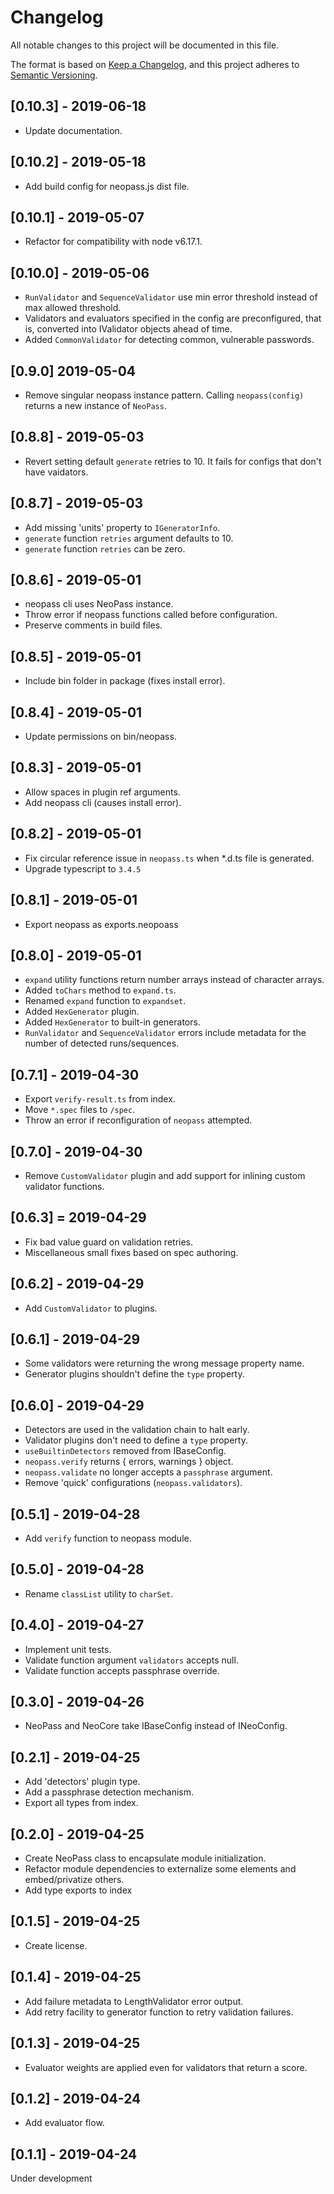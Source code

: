 # Changelog
All notable changes to this project will be documented in this file.

The format is based on [Keep a Changelog](https://keepachangelog.com/en/1.0.0/),
and this project adheres to [Semantic Versioning](https://semver.org/spec/v2.0.0.html).

## [0.10.3] - 2019-06-18
- Update documentation.

## [0.10.2] - 2019-05-18
- Add build config for neopass.js dist file.

## [0.10.1] - 2019-05-07
- Refactor for compatibility with node v6.17.1.

## [0.10.0] - 2019-05-06
- `RunValidator` and `SequenceValidator` use min error threshold instead of max allowed threshold.
- Validators and evaluators specified in the config are preconfigured, that is, converted into IValidator objects ahead of time.
- Added `CommonValidator` for detecting common, vulnerable passwords.

## [0.9.0] 2019-05-04
- Remove singular neopass instance pattern. Calling `neopass(config)` returns a new instance of `NeoPass`.

## [0.8.8] - 2019-05-03
- Revert setting default `generate` retries to 10. It fails for configs that don't have vaidators.

## [0.8.7] - 2019-05-03
- Add missing 'units' property to `IGeneratorInfo`.
- `generate` function `retries` argument defaults to 10.
- `generate` function `retries` can be zero.

## [0.8.6] - 2019-05-01
- neopass cli uses NeoPass instance.
- Throw error if neopass functions called before configuration.
- Preserve comments in build files.

## [0.8.5] - 2019-05-01
- Include bin folder in package (fixes install error).

## [0.8.4] - 2019-05-01
- Update permissions on bin/neopass.

## [0.8.3] - 2019-05-01
- Allow spaces in plugin ref arguments.
- Add neopass cli (causes install error).

## [0.8.2] - 2019-05-01
- Fix circular reference issue in `neopass.ts` when *.d.ts file is generated.
- Upgrade typescript to `3.4.5`

## [0.8.1] - 2019-05-01
- Export neopass as exports.neopoass

## [0.8.0] - 2019-05-01
- `expand` utility functions return number arrays instead of character arrays.
- Added `toChars` method to `expand.ts`.
- Renamed `expand` function to `expandset`.
- Added `HexGenerator` plugin.
- Added `HexGenerator` to built-in generators.
- `RunValidator` and `SequenceValidator` errors include metadata for the number of detected runs/sequences.

## [0.7.1] - 2019-04-30
- Export `verify-result.ts` from index.
- Move `*.spec` files to `/spec`.
- Throw an error if reconfiguration of `neopass` attempted.

## [0.7.0] - 2019-04-30
- Remove `CustomValidator` plugin and add support for inlining custom validator functions.

## [0.6.3] = 2019-04-29
- Fix bad value guard on validation retries.
- Miscellaneous small fixes based on spec authoring.

## [0.6.2] - 2019-04-29
- Add `CustomValidator` to plugins.

## [0.6.1] - 2019-04-29
- Some validators were returning the wrong message property name.
- Generator plugins shouldn't define the `type` property.

## [0.6.0] - 2019-04-29
- Detectors are used in the validation chain to halt early.
- Validator plugins don't need to define a `type` property.
- `useBuiltinDetectors` removed from IBaseConfig.
- `neopass.verify` returns { errors, warnings } object.
- `neopass.validate` no longer accepts a `passphrase` argument.
- Remove 'quick' configurations (`neopass.validators`).

## [0.5.1] - 2019-04-28
- Add `verify` function to neopass module.

## [0.5.0] - 2019-04-28
- Rename `classList` utility to `charSet`.

## [0.4.0] - 2019-04-27
- Implement unit tests.
- Validate function argument `validators` accepts null.
- Validate function accepts passphrase override.

## [0.3.0] - 2019-04-26
- NeoPass and NeoCore take IBaseConfig instead of INeoConfig.

## [0.2.1] - 2019-04-25
- Add 'detectors' plugin type.
- Add a passphrase detection mechanism.
- Export all types from index.

## [0.2.0] - 2019-04-25
- Create NeoPass class to encapsulate module initialization.
- Refactor module dependencies to externalize some elements and embed/privatize others.
- Add type exports to index

## [0.1.5] - 2019-04-25
- Create license.

## [0.1.4] - 2019-04-25
- Add failure metadata to LengthValidator error output.
- Add retry facility to generator function to retry validation failures.

## [0.1.3] - 2019-04-25
- Evaluator weights are applied even for validators that return a score.

## [0.1.2] - 2019-04-24
- Add evaluator flow.

## [0.1.1] - 2019-04-24
Under development
